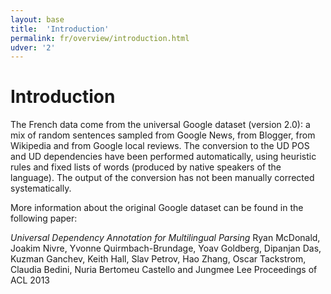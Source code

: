 ```yaml
---
layout: base
title:  'Introduction'
permalink: fr/overview/introduction.html
udver: '2'
---
```


# Introduction

The French data come from the universal Google dataset (version 2.0): a mix of random sentences sampled from Google News, from Blogger, from Wikipedia and from Google local reviews. The conversion to the UD POS and UD dependencies have been performed automatically, using heuristic rules and fixed lists of words (produced by native speakers of the language). The output of the conversion has not been manually corrected systematically.

More information about the original Google dataset can be found in the following paper:

  _Universal Dependency Annotation for Multilingual Parsing_
  Ryan McDonald, Joakim Nivre, Yvonne Quirmbach-Brundage, Yoav Goldberg,
  Dipanjan Das, Kuzman Ganchev, Keith Hall, Slav Petrov, Hao Zhang,
  Oscar Tackstrom, Claudia Bedini, Nuria Bertomeu Castello and Jungmee Lee
  Proceedings of ACL 2013


